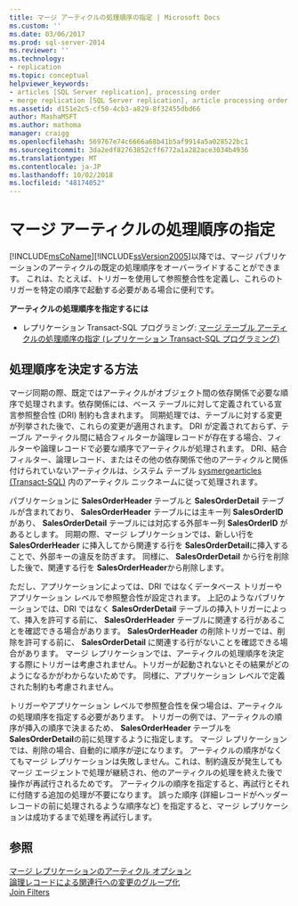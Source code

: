 ```yaml
---
title: マージ アーティクルの処理順序の指定 | Microsoft Docs
ms.custom: ''
ms.date: 03/06/2017
ms.prod: sql-server-2014
ms.reviewer: ''
ms.technology:
- replication
ms.topic: conceptual
helpviewer_keywords:
- articles [SQL Server replication], processing order
- merge replication [SQL Server replication], article processing order
ms.assetid: d151e2c5-cf50-4cb3-a829-8f32455dbd66
author: MashaMSFT
ms.author: mathoma
manager: craigg
ms.openlocfilehash: 569767e74c6666a68b41b5af9914a5a028522bc1
ms.sourcegitcommit: 3da2edf82763852cff6772a1a282ace3034b4936
ms.translationtype: MT
ms.contentlocale: ja-JP
ms.lasthandoff: 10/02/2018
ms.locfileid: "48174052"
---
```

# <a name="specify-the-processing-order-of-merge-articles"></a>マージ アーティクルの処理順序の指定
  [!INCLUDE[msCoName](../../../includes/msconame-md.md)][!INCLUDE[ssVersion2005](../../../includes/ssversion2005-md.md)]以降では、マージ パブリケーションのアーティクルの既定の処理順序をオーバーライドすることができます。 これは、たとえば、トリガーを使用して参照整合性を定義し、これらのトリガーを特定の順序で起動する必要がある場合に便利です。  
  
 **アーティクルの処理順序を指定するには**  
  
-   レプリケーション Transact-SQL プログラミング: [マージ テーブル アーティクルの処理順序の指定 &#40;レプリケーション Transact-SQL プログラミング&#41;](../publish/specify-the-processing-order-of-merge-table-articles.md)  
  
## <a name="how-processing-order-is-determined"></a>処理順序を決定する方法  
 マージ同期の際、既定ではアーティクルがオブジェクト間の依存関係で必要な順序で処理されます。依存関係には、ベース テーブルに対して定義されている宣言参照整合性 (DRI) 制約も含まれます。 同期処理では、テーブルに対する変更が列挙された後で、これらの変更が適用されます。 DRI が定義されておらず、テーブル アーティクル間に結合フィルターか論理レコードが存在する場合、フィルターや論理レコードで必要な順序でアーティクルが処理されます。 DRI、結合フィルター、論理レコード、またはその他の依存関係で他のアーティクルと関係付けられていないアーティクルは、システム テーブル [sysmergearticles &#40;Transact-SQL&#41;](/sql/relational-databases/system-tables/sysmergearticles-transact-sql) 内のアーティクル ニックネームに従って処理されます。  
  
 パブリケーションに **SalesOrderHeader** テーブルと **SalesOrderDetail** テーブルが含まれており、 **SalesOrderHeader** テーブルには主キー列 **SalesOrderID** があり、 **SalesOrderDetail** テーブルには対応する外部キー列 **SalesOrderID** があるとします。 同期の際、マージ レプリケーションでは、新しい行を **SalesOrderHeader** に挿入してから関連する行を **SalesOrderDetail**に挿入することで、外部キーの違反を防ぎます。 同様に、 **SalesOrderDetail** から行を削除した後で、関連する行を **SalesOrderHeader**から削除します。  
  
 ただし、アプリケーションによっては、DRI ではなくデータベース トリガーやアプリケーション レベルで参照整合性が設定されます。 上記のようなパブリケーションでは、DRI ではなく **SalesOrderDetail** テーブルの挿入トリガーによって、挿入を許可する前に、 **SalesOrderHeader** テーブルに関連する行があることを確認できる場合があります。 **SalesOrderHeader** の削除トリガーでは、削除を許可する前に、 **SalesOrderDetail** に関連する行がないことを確認できる場合があります。 マージ レプリケーションでは、アーティクルの処理順序を決定する際にトリガーは考慮されません。トリガーが起動されないとその結果がどのようになるかがわからないためです。 同様に、アプリケーション レベルで定義された制約も考慮されません。  
  
 トリガーやアプリケーション レベルで参照整合性を保つ場合は、アーティクルの処理順序を指定する必要があります。 トリガーの例では、アーティクルの順序が挿入の順序で決まるため、 **SalesOrderHeader** テーブルを **SalesOrderDetail**の前に処理するように指定します。 マージ レプリケーションでは、削除の場合、自動的に順序が逆になります。 アーティクルの順序がなくてもマージ レプリケーションは失敗しません。これは、制約違反が発生してもマージ エージェントで処理が継続され、他のアーティクルの処理を終えた後で操作が再試行されるためです。 アーティクルの順序を指定すると、再試行とそれに付随する追加の処理が不要になります。 誤った順序 (詳細レコードがヘッダー レコードの前に処理されるような順序など) を指定すると、マージ レプリケーションは成功するまで処理を再試行します。  
  
## <a name="see-also"></a>参照  
 [マージ レプリケーションのアーティクル オプション](article-options-for-merge-replication.md)   
 [論理レコードによる関連行への変更のグループ化](group-changes-to-related-rows-with-logical-records.md)   
 [Join Filters](join-filters.md)  
  
  
